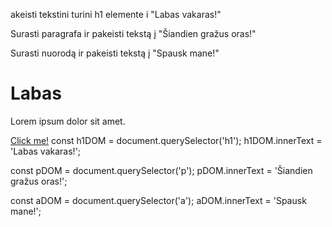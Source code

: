 akeisti tekstini turini h1 elemente i "Labas vakaras!"

Surasti paragrafa ir pakeisti tekstą į "Šiandien gražus oras!"

Surasti nuorodą ir pakeisti tekstą į "Spausk mane!"

<h1>Labas</h1>
<p>Lorem ipsum dolor sit amet.</p>
<a href="#">Click me!</a>
const h1DOM = document.querySelector('h1');
h1DOM.innerText = 'Labas vakaras!';

const pDOM = document.querySelector('p');
pDOM.innerText = 'Šiandien gražus oras!';

const aDOM = document.querySelector('a');
aDOM.innerText = 'Spausk mane!';
